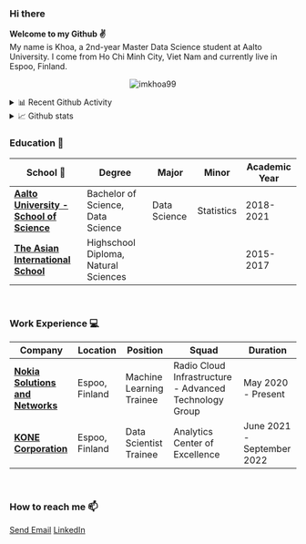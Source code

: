 ### Hi there 

**Welcome to my Github ✌**
<br>
My name is Khoa, a 2nd-year Master Data Science student at Aalto University. I come from Ho Chi Minh City, Viet Nam and currently live in Espoo, Finland.

<p align="center">
  <img
    src="https://komarev.com/ghpvc/?username=imkhoa99&label=Profile%20views&color=0e75b6&style=flat"
    alt="imkhoa99"
  />
</p>

<details>
<summary>📊 Recent Github Activity</summary>
  <p align="center">
    <img
      align="center"
      src="https://github-readme-stats.vercel.app/api/top-langs?username=imkhoa99&show_icons=true&locale=en&theme=dark"
      alt="imkhoa99"
    />
  </p>
</details>

<details>
  <summary>📈 Github stats</summary>
  <p align="center">
    <img
      src="https://github-readme-stats.vercel.app/api?username=imkhoa99&show_icons=true&locale=en&theme=dark"
      alt="imkhoa99"
    />
  </p>
</details>

### Education 🌱

|      School :bug:  |    Degree   |    Major   | Minor  | Academic Year  |
|---------------------|---------------------|---------------------|---------------------|-----|
| [**Aalto University - School of Science**](https://www.aalto.fi/en) | Bachelor of Science, Data Science | Data Science | Statistics | 2018-2021 |
| [**The Asian International School**](http://www.asianintlschool.edu.vn/en-us)  | Highschool Diploma, Natural Sciences | | | 2015-2017 |

<br />

### Work Experience 💻

|      Company   |    Location   |    Position    |    Squad |  Duration  |
|---------------------|-------------------|------------------|------------------|---|
| [**Nokia Solutions and Networks**](https://www.nokia.com/fi_fi/)| Espoo, Finland | Machine Learning Trainee | Radio Cloud Infrastructure - Advanced Technology Group |May 2020 - Present |
| [**KONE Corporation**](https://www.kone.com/en/)| Espoo, Finland | Data Scientist Trainee | Analytics Center of Excellence | June 2021 - September 2022 |

<br />

### How to reach me 📫
<a href="mailto:llmkhoa511@gmail.com">Send Email</a>
[LinkedIn](https://www.linkedin.com/in/khoalai/) 


<br />
